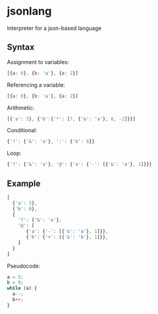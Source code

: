 # jsonlang
Interpreter for a json-based language

## Syntax

Assignment to variables:
```javascript
[{a: 0}, {b: 'a'}, {a: 2}]
```

Referencing a variable:
```javascript
[{a: 0}, {b: 'a'}, {a: 2}]
```

Arithmetic:
```javascript
[{'a': 5}, {'b':{'*': [7, {'&': 'a'}, 8, -2]}}]
```

Conditional:
```javascript
{'?': {'&': 'a'}, ':': {'b': 6}}
```

Loop:
```javascript
{'?': {'&': 'a'}, '@': {'a': {'-': [{'&': 'a'}, 1]}}}
```

## Example

```javascript
[
  {'a': 5},
  {'b': 0},
  {
    '?': {'&': 'a'},
    '@': [
       {'a': {'-': [{'&': 'a'}, 1]}},
       {'b': {'+': [{'&': 'b'}, 1]}},
    ]
  }
]
```

Pseudocode:

```javascript
a = 5;
b = 0;
while (a) {
  a--;
  b++;
}
```
